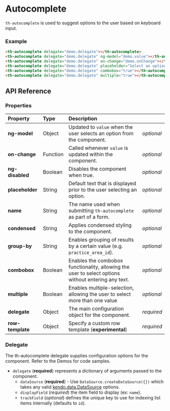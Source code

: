 # Autocomplete

`th-autocomplete` is used to suggest options to the user based on keyboard input.

### Example

```html
<th-autocomplete delegate="demo.delegate"></th-autocomplete>
<th-autocomplete delegate="demo.delegate" ng-model="demo.value"></th-autocomplete>
<th-autocomplete delegate="demo.delegate" on-change="demo.onChange"></th-autocomplete>
<th-autocomplete delegate="demo.delegate" placeholder="Select an option"></th-autocomplete>
<th-autocomplete delegate="demo.delegate" combobox="true"></th-autocomplete>
<th-autocomplete delegate="demo.delegate" multiple="true"></th-autocomplete>
```

## API Reference

### Properties
| Property         | Type        | Description   |   |
|:-------------    |:-------     | :-------------|---|
| **ng-model**     | Object      | Updated to `value` when the user selects an option from the component. | *optional* |
| **on-change**    | Function    | Called whenever `value` is updated within the component. | *optional* |
| **ng-disabled**  | Boolean     | Disables the component when true. | *optional* |
| **placeholder**  | String      | Default text that is displayed prior to the user selecting an option. | *optional* |
| **name**         | String      | The name used when submitting `th-autocomplete` as part of a form. | *optional* |
| **condensed**    | String      | Applies condensed styling to the component. | *optional* |
| **group-by**     | String      | Enables grouping of results by a certain value (e.g. `practice_area_id`). | *optional* |
| **combobox**     | Boolean     | Enables the combobox functionality, allowing the user to select options without entering any text. | *optional* |
| **multiple**     | Boolean     | Enables multiple-selection, allowing the user to select more than one value | *optional* |
| **delegate**     | Object      | The main configuration object for the component. | *required* |
| **row-template** | Object      | Specify a custom row template (**experimental**) | *required* |

### Delegate
The th-autocomplete delegate supplies configuration options for the component. Refer to the Demos for code samples.

* `delegate` (**required**) represents a dictionary of arguments passed to the component.
  * `dataSource` (**required**) - Use ```DataSource.createDataSource({})```
  which takes any valid [kendo.data.DataSource](http://docs.telerik.com/kendo-ui/api/javascript/data/datasource) options.
  * `displayField` (*required*) the item field to display (ex: `name`).
  * `trackField` (*optional*) defines the unique key to use for indexing list items internally (defaults to `id`).
